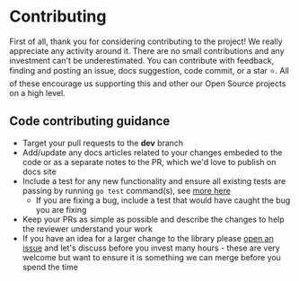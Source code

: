 # Contributing

First of all, thank you for considering contributing to the project! We really appreciate any activity around it. There are no small contributions and any investment can't be underestimated. You can contribute with feedback, finding and posting an issue, docs suggestion, code commit, or a star ⭐️. All of these encourage us supporting this and other our Open Source projects on a high level.

## Code contributing guidance

* Target your pull requests to the **dev** branch
* Add/update any docs articles related to your changes embeded to the code or as a separate notes to the PR, which we'd love to publish on docs site
* Include a test for any new functionality and ensure all existing tests are passing by running `go test` command\(s\), see [more here](testing.md)
  * If you are fixing a bug, include a test that would have caught the bug you are fixing
* Keep your PRs as simple as possible and describe the changes to help the reviewer understand your work
* If you have an idea for a larger change to the library please [open an issue](https://github.com/koltyakov/gosip/issues) and let's discuss before you invest many hours - these are very welcome but want to ensure it is something we can merge before you spend the time
